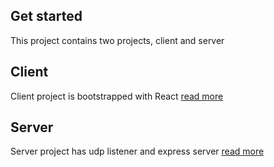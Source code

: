 ## Get started 
This project contains two projects, client and server 

## Client 
Client project is bootstrapped with React [read more](./client/README.md)

## Server
Server project has udp listener and express server [read more](./server/README.md)